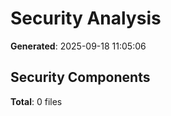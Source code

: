 # Security Analysis

**Generated**: 2025-09-18 11:05:06

## Security Components

**Total**: 0 files

